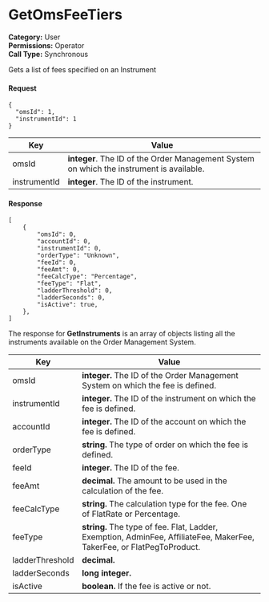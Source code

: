 # GetOmsFeeTiers

**Category:** User\
**Permissions:** Operator\
**Call Type:** Synchronous

Gets a list of fees specified on an Instrument

#### Request <a href="#request" id="request"></a>

```
{
  "omsId": 1,
  "instrumentId": 1
}
```

| Key          | Value                                                                                    |
| ------------ | ---------------------------------------------------------------------------------------- |
| omsId        | **integer**. The ID of the Order Management System on which the instrument is available. |
| instrumentId | **integer**. The ID of the instrument.                                                   |

#### Response <a href="#response" id="response"></a>

```
[
    {
        "omsId": 0,
        "accountId": 0,
        "instrumentId": 0,
        "orderType": "Unknown",
        "feeId": 0,
        "feeAmt": 0,
        "feeCalcType": "Percentage",
        "feeType": "Flat",
        "ladderThreshold": 0,
        "ladderSeconds": 0,
        "isActive": true,
    },
]
```

The response for **GetInstruments** is an array of objects listing all the instruments available on the Order Management System.

| Key             | Value                                                                                                                  |
| --------------- | ---------------------------------------------------------------------------------------------------------------------- |
| omsId           | **integer.** The ID of the Order Management System on which the fee is defined.                                        |
| instrumentId    | **integer.** The ID of the instrument on which the fee is defined.                                                     |
| accountId       | **integer.** The ID of the account on which the fee is defined.                                                        |
| orderType       | **string.** The type of order on which the fee is defined.                                                             |
| feeId           | **integer.** The ID of the fee.                                                                                        |
| feeAmt          | **decimal.** The amount to be used in the calculation of the fee.                                                      |
| feeCalcType     | **string.** The calculation type for the fee. One of FlatRate or Percentage.                                           |
| feeType         | **string.** The type of fee. Flat, Ladder, Exemption, AdminFee, AffiliateFee, MakerFee, TakerFee, or FlatPegToProduct. |
| ladderThreshold | **decimal.**                                                                                                           |
| ladderSeconds   | **long integer.**                                                                                                      |
| isActive        | **boolean.** If the fee is active or not.                                                                              |
